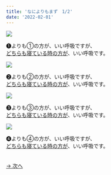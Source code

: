 ```yaml
---
title: 'なによりもまず　1/2'
date: '2022-02-01'
---
```

![](/images/a_01_.jpg)

➊よりも①の方が、いい呼吸ですが、   
[どちらも寝ている時の方が]()、いい呼吸です。

![](/images/a_02_.jpg)

➋よりも②の方が、いい呼吸ですが、   
[どちらも寝ている時の方が]()、いい呼吸です。

![](/images/a_03_.jpg)

➌よりも③の方が、いい呼吸ですが、   
[どちらも寝ている時の方が]()、いい呼吸です。

![](/images/a_04_.jpg)


➍よりも④の方が、いい呼吸ですが、    
[どちらも寝ている時の方が]()、いい呼吸です。

　  
[ → 次へ ](/posts/02-2)
